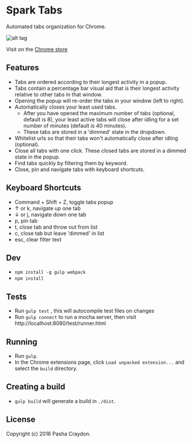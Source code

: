 # Spark Tabs

Automated tabs organization for Chrome.

![alt tag](https://github.com/pashasc/spark_tabs/blob/master/src/assets/icon128.png)

Visit on the [Chrome store](https://chrome.google.com/webstore/detail/spark-tabs/mcbakkceggomfmikgcmcncoobaclkbam/ "Spark Tabs Chrome Extension")

## Features

* Tabs are ordered according to their longest activity in a popup.
* Tabs contain a percentage bar visual aid that is their longest activity relative to other tabs in that window.
* Opening the popup will re-order the tabs in your window (left to right).
* Automatically closes your least used tabs.
	* After you have opened the maximum number of tabs  (optional, default is 8),  your least active tabs will close after idling for a set number of minutes (default is 40 minutes).
	* These tabs are stored in a 'dimmed' state in the dropdown.
* Whitelist urls so that their tabs won't automatically close after idling (optional).
* Close all tabs with one click. These closed tabs are stored in a dimmed state in the popup.
* Find tabs quickly by filtering them by keyword.
* Close, pin and navigate tabs with keyboard shortcuts.

## Keyboard Shortcuts

* Command + Shift + Z, toggle tabs popup
* ↑ or k, navigate up one tab
* ↓ or j, navigate down one tab
* p, pin tab
* t, close tab and throw out from list
* c, close tab but leave 'dimmed' in list
* esc, clear filter text

## Dev

* ```npm install -g gulp webpack```
* ```npm install```

## Tests

* Run ```gulp test``` , this will autocompile test files on changes
* Run ```gulp connect``` to run a mocha server, then visit http://localhost:8080/test/runner.html

## Running

* Run ```gulp```.
* In the Chrome extensions page, click ```Load unpacked extension...``` and select the ```build``` directory.

## Creating a build

* ```gulp build``` will generate a build in ```./dist```.

## License

Copyright (c) 2016 Pasha Craydon.
